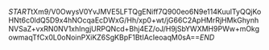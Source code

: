 $START$tXm9/V0OwysV0YvJMVE5LFTQgENiff7Q900eo6N9e114KuulTyQQjKoHNt6c0ldQ5D9x4hNOcqaEcDWxG/Hh/xp0+wt/jG66C2ApHMrRjHMkGhynhNVSaZ+vxRN0NV1xhIngjURPQNcd+Bhj4EZ/oJ/H9jSbYWXMH9PWw+mOkgowmaqTfCx0L0oNoinPXiKZ6SgKBpF1BtIAcIeoaqM0sA==$END$